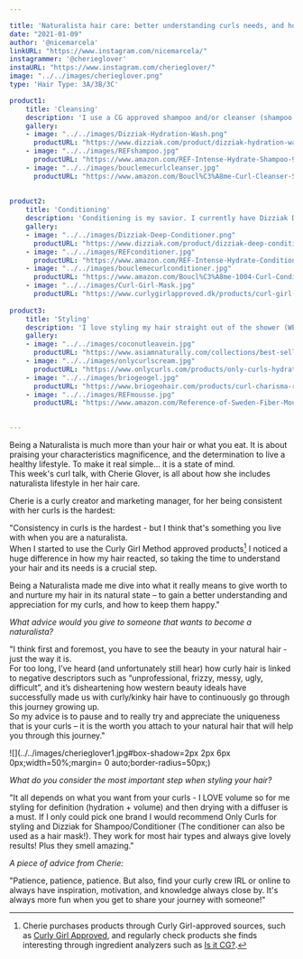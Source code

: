 ```yaml
---

title: 'Naturalista hair care: better understanding curls needs, and how to keep them happy with @cherieglover.'
date: "2021-01-09"
author: '@nicemarcela' 
linkURL: "https://www.instagram.com/nicemarcela/"
instagrammer: '@cherieglover'
instaURL: "https://www.instagram.com/cherieglover/"
image: "../../images/cherieglover.png"
type: 'Hair Type: 3A/3B/3C'

product1: 
    title: 'Cleansing'
    description: 'I use a CG approved shampoo and/or cleanser (shampoo for when I feel I have build up from products, cleanser for a gentler wash). I almost only focus on my scalp and let the shampoo/cleanser lather rinse off on my ends. Products I currently use: Dizziak Hydration Wash (shampoo), REF Stockholm Intense Hydrate Shampoo, and/or Boucléme Curl Cleanser.'
    gallery:
    - image: "../../images/Dizziak-Hydration-Wash.png"
      productURL: "https://www.dizziak.com/product/dizziak-hydration-wash/"
    - image: "../../images/REFshampoo.jpg"
      productURL: "https://www.amazon.com/REF-Intense-Hydrate-Shampoo-9-63/dp/B01N4T16R5"
    - image: "../../images/bouclemecurlcleanser.jpg"
      productURL: "https://www.amazon.com/Boucl%C3%A8me-Curl-Cleanser-Sulfate-Shampoo/dp/B0792D3J2S"
 
 
product2: 
    title: 'Conditioning'
    description: 'Conditioning is my savior. I currently have Dizziak Deep Conditioner, Boucléme Curl Conditioner, and REF Stockholm Intense Hydrate Conditioner. I usually combine with a hair mask and/or treatment at least once a week, such as Curl Girl Deep Treatment.'
    gallery:
    - image: "../../images/Dizziak-Deep-Conditioner.png"
      productURL: "https://www.dizziak.com/product/dizziak-deep-conditioner/"
    - image: "../../images/REFconditioner.jpg"
      productURL: "https://www.amazon.com/REF-Intense-Hydrate-Conditioner-8-28/dp/B01N7WT1ZA"
    - image: "../../images/bouclemecurlconditioner.jpg"
      productURL: "https://www.amazon.com/Boucl%C3%A8me-1004-Curl-Conditioner/dp/B07ZJCHTF6"
    - image: "../../images/Curl-Girl-Mask.jpg"
      productURL: "https://www.curlygirlapproved.dk/products/curl-girl-deep-treatment?lang=en"
 
product3: 
    title: 'Styling'
    description: 'I love styling my hair straight out of the shower (WET!) by raking and scrunching in the following order - leave-in conditioner and/or curl cream, gel, and mousse for extra volume. I let my hair air dry 1/3 of the way while shaking my head/continuously scrunching, then I blow dry with a diffuser. My current favorite styling products are from As I Am (Leave-in Conditioner),  Only Curls (Curl Cream), Briogeo (Rice Amino + Quinoa Frizz Control Gel), and REF Stockholm (Fiber Mousse).'
    gallery:
    - image: "../../images/coconutleavein.jpg"
      productURL: "https://www.asiamnaturally.com/collections/best-sellers/products/leave-in-conditioner?variant=261909872658"
    - image: "../../images/onlycurlscream.jpg"
      productURL: "https://www.onlycurls.com/products/only-curls-hydrating-curl-creme"
    - image: "../../images/briogeogel.jpg"
      productURL: "https://www.briogeohair.com/products/curl-charisma-rice-amino-quinoa-frizz-control-gel"
    - image: "../../images/REFmousse.jpg"
      productURL: "https://www.amazon.com/Reference-of-Sweden-Fiber-Mousse/dp/B00STWVHQW"

 
---
```

 
Being a Naturalista is much more than your hair or what you eat. It is about praising your characteristics magnificence, and the determination to live a healthy lifestyle. To make it real simple… it is a state of mind.  
This week's curl talk, with Cherie Glover, is all about how she includes naturalista lifestyle in her hair care.  

Cherie is a curly creator and marketing manager, for her being consistent with her curls is the hardest:
 
"Consistency in curls is the hardest - but I think that's something you live with when you are a naturalista.   
When I started to use the Curly Girl Method approved products[^1] I noticed a huge difference in how my hair reacted, so taking the time to understand your hair and its needs is a crucial step.  

Being a Naturalista made me dive into what it really means to give worth to and nurture my hair in its natural state – to gain a better understanding and appreciation for my curls, and how to keep them happy."  

*What advice would you give to someone that wants to become a naturalista?*  

"I think first and foremost, you have to see the beauty in your natural hair - just the way it is.   
For too long, I’ve heard (and unfortunately still hear) how curly hair is linked to negative descriptors such as “unprofessional, frizzy, messy, ugly, difficult”, and it’s disheartening how western beauty ideals have successfully made us with curly/kinky hair have to continuously go through this journey growing up.   
So my advice is to pause and to really try and appreciate the uniqueness that is your curls – it is the worth you attach to your natural hair that will help you through this journey."  


[^1]: Cherie purchases products through Curly Girl-approved sources, such as [Curly Girl Approved](curlygirlapproved.dk), and regularly check products she finds interesting through ingredient analyzers such as [Is it CG?](www.isitcg.com).  

![](../../images/cherieglover1.jpg#box-shadow=2px 2px 6px 0px;width=50%;margin= 0 auto;border-radius=50px;)

*What do you consider the most important step when styling your hair?*  

"It all depends on what you want from your curls - I LOVE volume so for me styling for definition (hydration + volume) and then drying with a diffuser is a must. 
If I only could pick one brand I would recommend Only Curls for styling and Dizziak for Shampoo/Conditioner (The conditioner can also be used as a hair mask!). They work for most hair types and always give lovely results! Plus they smell amazing."


*A piece of advice from Cherie:*  

"Patience, patience, patience. But also, find your curly crew IRL or online to always have inspiration, motivation, and knowledge always close by. It's always more fun when you get to share your journey with someone!"    





 

